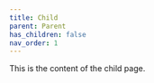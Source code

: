 ```yaml
---
title: Child
parent: Parent
has_children: false
nav_order: 1
---
```


This is the content of the child page.
